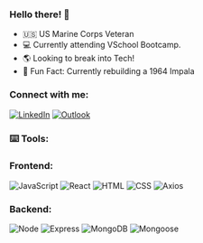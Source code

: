 ### Hello there! 👋

- :us: US Marine Corps Veteran
- :computer: Currently attending VSchool Bootcamp.
- :earth_americas: Looking to break into Tech!
- :wrench: Fun Fact: Currently rebuilding a 1964 Impala

### Connect with me:
[![LinkedIn](https://img.shields.io/badge/linkedin%20-%230077B5.svg?&style=flat-square&logo=linkedin&logoColor=white)](https://www.linkedin.com/in/carlos-zapien/)
[![Outlook](https://img.shields.io/badge/Microsoft_Outlook%20-%230077B5.svg?&style=flat-square&logo=microsoft-outlook&logoColor=white)](mailto:zapiencg@outlook.com)

### :keyboard: Tools:

### Frontend:
![JavaScript](https://img.shields.io/badge/JavaScript%20-%23323330.svg?&style=flat-square&logo=javascript&logoColor=%23F7DF1E)
![React](https://img.shields.io/badge/React%20-%2320232a.svg?&style=flat-square&logo=react&logoColor=%2361DAFB)
![HTML](https://img.shields.io/badge/HTML5%20-%23E34F26.svg?&style=flat-square&logo=html5&logoColor=white)
![CSS](https://img.shields.io/badge/CSS3%20-%231572B6.svg?&style=flat-square&logo=css3&logoColor=white)
![Axios](https://img.shields.io/badge/-Axios-blueviolet)

### Backend:
![Node](https://img.shields.io/badge/node.js%20-%2343853D.svg?&style=flat-square&logo=node.js&logoColor=white)
![Express](https://img.shields.io/badge/Express%20-%23404d59.svg?&style=flat-square)
![MongoDB](https://img.shields.io/badge/MongoDB%20-%234ea94b.svg?&style=flat-square&logo=mongodb&logoColor=white)
![Mongoose](https://img.shields.io/badge/Mongoose%20-%23880000.svg?&style=flat-square&logo=mongoose)
